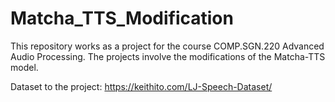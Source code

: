 # Matcha_TTS_Modification

This repository works as a project for the course COMP.SGN.220 Advanced Audio Processing.
The projects involve the modifications of the Matcha-TTS model.

Dataset to the project: https://keithito.com/LJ-Speech-Dataset/
